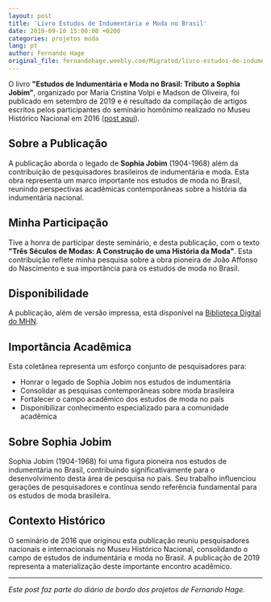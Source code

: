 ```yaml
---
layout: post
title: 'Livro Estudos de Indumentária e Moda no Brasil'
date: 2019-09-10 15:00:00 +0200
categories: projetos moda
lang: pt
author: Fernando Hage
original_file: fernandohage.weebly.com/Migrated/livro-estudos-de-indumentaria-e-moda-no-brasil.html
---
```


O livro **"Estudos de Indumentária e Moda no Brasil: Tributo a Sophia Jobim"**, organizado por Maria Cristina Volpi e Madson de Oliveira, foi publicado em setembro de 2019 e é resultado da compilação de artigos escritos pelos participantes do seminário homônimo realizado no Museu Histórico Nacional em 2016 ([post aqui](../2016-09-27-seminario-internacional-de-estudos-de-indumentaria-e-moda-no-brasil-tributo-a-sophia-jobim.html)).

## Sobre a Publicação

A publicação aborda o legado de **Sophia Jobim** (1904-1968) além da contribuição de pesquisadores brasileiros de indumentária e moda. Esta obra representa um marco importante nos estudos de moda no Brasil, reunindo perspectivas acadêmicas contemporâneas sobre a história da indumentária nacional.

## Minha Participação

Tive a honra de participar deste seminário, e desta publicação, com o texto **"Três Séculos de Modas: A Construção de uma História da Moda"**. Esta contribuição reflete minha pesquisa sobre a obra pioneira de João Affonso do Nascimento e sua importância para os estudos de moda no Brasil.

## Disponibilidade

A publicação, além de versão impressa, está disponível na [Biblioteca Digital do MHN](https://mhn.museus.gov.br/index.php/mhn-lanca-novas-publicacoes-durante-a-13a-primavera-dos-museus/).

## Importância Acadêmica

Esta coletânea representa um esforço conjunto de pesquisadores para:

- Honrar o legado de Sophia Jobim nos estudos de indumentária
- Consolidar as pesquisas contemporâneas sobre moda brasileira
- Fortalecer o campo acadêmico dos estudos de moda no país
- Disponibilizar conhecimento especializado para a comunidade acadêmica

## Sobre Sophia Jobim

Sophia Jobim (1904-1968) foi uma figura pioneira nos estudos de indumentária no Brasil, contribuindo significativamente para o desenvolvimento desta área de pesquisa no país. Seu trabalho influenciou gerações de pesquisadores e continua sendo referência fundamental para os estudos de moda brasileira.

## Contexto Histórico

O seminário de 2016 que originou esta publicação reuniu pesquisadores nacionais e internacionais no Museu Histórico Nacional, consolidando o campo de estudos de indumentária e moda no Brasil. A publicação de 2019 representa a materialização deste importante encontro acadêmico.

---

*Este post faz parte do diário de bordo dos projetos de Fernando Hage.*
